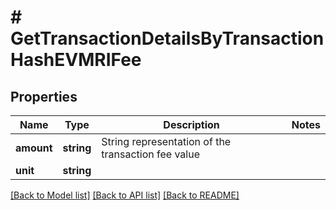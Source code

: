 # # GetTransactionDetailsByTransactionHashEVMRIFee

## Properties

Name | Type | Description | Notes
------------ | ------------- | ------------- | -------------
**amount** | **string** | String representation of the transaction fee value |
**unit** | **string** |  |

[[Back to Model list]](../../README.md#models) [[Back to API list]](../../README.md#endpoints) [[Back to README]](../../README.md)
